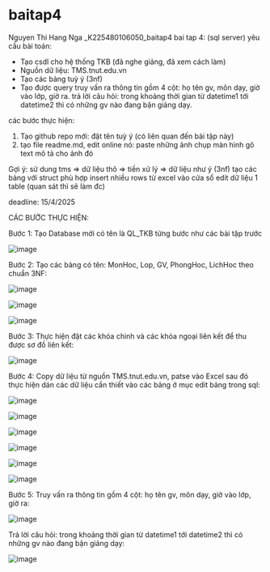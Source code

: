 # baitap4
Nguyen Thi Hang Nga _K225480106050_baitap4
bai tap 4: (sql server)
yêu cầu bài toán:
 - Tạo csdl cho hệ thống TKB (đã nghe giảng, đã xem cách làm)
 - Nguồn dữ liệu: TMS.tnut.edu.vn
 - Tạo các bảng tuỳ ý (3nf)
 - Tạo được query truy vấn ra thông tin gồm 4 cột: họ tên gv, môn dạy, giờ vào lớp, giờ ra.
   trả lời câu hỏi: trong khoảng thời gian từ datetime1 tới datetime2 thì có những gv nào đang bận giảng dạy.

các bước thực hiện:
1. Tạo github repo mới: đặt tên tuỳ ý (có liên quan đến bài tập này)
2. tạo file readme.md, edit online nó:
   paste những ảnh chụp màn hình
   gõ text mô tả cho ảnh đó

Gợi ý:
  sử dung tms => dữ liệu thô => tiền xử lý => dữ liệu như ý (3nf)
  tạo các bảng với struct phù hợp
  insert nhiều rows từ excel vào cửa sổ edit dữ liệu 1 table (quan sát thì sẽ làm đc)
  

deadline: 15/4/2025

CÁC BƯỚC THỰC HIỆN:

Bước 1: Tạo Database mới có tên là QL_TKB từng bước như các bài tập trước 

![image](https://github.com/user-attachments/assets/7c5b10f2-fb90-4d13-a0be-d244d34395e8)


Bước 2: Tạo các bảng có tên: MonHoc, Lop, GV, PhongHoc, LichHoc theo chuẩn 3NF: 

![image](https://github.com/user-attachments/assets/6fff0900-40b0-4dfa-9e9b-ce5949459148)


![image](https://github.com/user-attachments/assets/50ab5360-b86c-4d0a-9343-b56dd15b3b85)


![image](https://github.com/user-attachments/assets/589c1b8f-81ec-4b6c-bb0d-0b1b96cae307)




Bước 3: Thực hiện đặt các khóa chinh và các khóa ngoại liên kết để thu được sơ đồ liên kết: 


![image](https://github.com/user-attachments/assets/e46db395-8a35-48be-84ee-a207e1348557)


Bước 4: Copy dữ liệu từ nguồn TMS.tnut.edu.vn, patse vào Excel sau đó thực hiện dán các dữ liệu cần thiết vào các bảng ở mục edit bảng trong sql: 

![image](https://github.com/user-attachments/assets/29dc7004-184d-405e-875b-47b7a08fc8ba)

![image](https://github.com/user-attachments/assets/5f6bfa13-603d-4fe5-8f8a-1028b97a3e2d)

![image](https://github.com/user-attachments/assets/44516cb6-d5f2-46d6-89df-36adf766d188)

![image](https://github.com/user-attachments/assets/50b683e0-d21e-40dd-90c3-d16b762a0736)

![image](https://github.com/user-attachments/assets/4723ebb3-578d-40be-be11-0de8fbb4cca2)

![image](https://github.com/user-attachments/assets/3d55037c-f8d4-4c19-87d4-4f995cbcfcab)


Bước 5: Truy vấn ra thông tin gồm 4 cột: họ tên gv, môn dạy, giờ vào lớp, giờ ra: 

![image](https://github.com/user-attachments/assets/68c5e0be-9884-4882-99fc-95592a1a86be)

Trả lời câu hỏi: trong khoảng thời gian từ datetime1 tới datetime2 thì có những gv nào đang bận giảng dạy: 

![image](https://github.com/user-attachments/assets/c6171bc1-5ce8-484f-9d22-084e9e8baa52)


